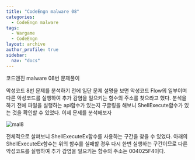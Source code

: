 ```yaml
---
title: "CodeEngn malware 08"
categories:
  - CodeEngn malware
tags:
  - Wargame
  - CodeEngn
layout: archive
author_profile: true
sidebar:
  nav: "docs"
---
```


코드엔진 malware 08번 문제풀이

악성코드 8번 문제를 분석하기 전에 일단 문제 설명을 보면 악성코드 Flow의 일부이며 다른 악성코드를 실행하여 추가 감염을 일으키는 함수의 주소를 찾으라고 했다. 분석을 하기 전에 파일을 실행하는 api함수가 있는지 구글링을 해보니 ShellExecute함수가 있는 것을 확인할 수 있었다. 이제 문제를 분석해보자

![mal8](https://user-images.githubusercontent.com/91646923/135487985-9a482d81-2855-4f8c-9671-28ae858aec7f.JPG)

전체적으로 살펴보니 ShellExecuteEx함수를 사용하는 구간을 찾을 수 있었다. 아래의 ShellExecuteEx함수는 위의 함수를 실패할 경우 다시 한번 실행하는 구간이므로 다른 악성코드를 실행하여 추가 감염을 일으키는 함수의 주소는 004025F4이다.

